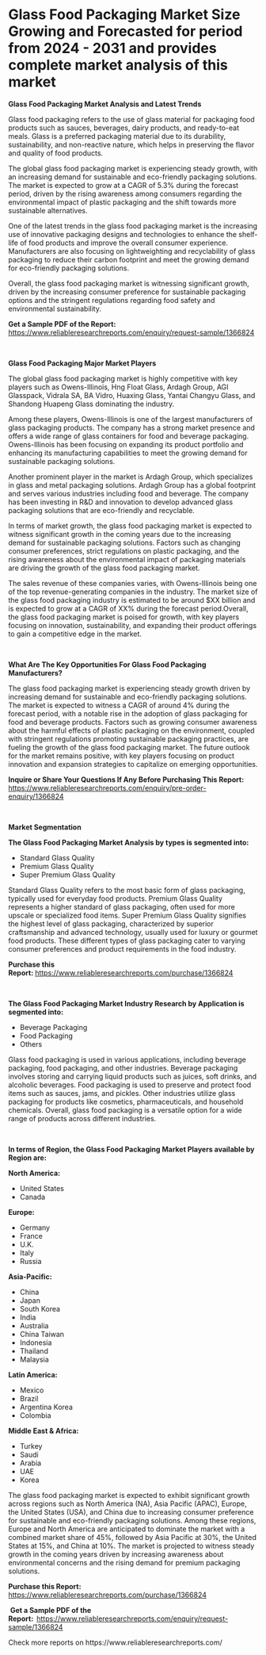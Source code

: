 <p><h1>Glass Food Packaging Market Size Growing and Forecasted for period from 2024 - 2031 and provides complete market analysis of this market</h1></p><p><strong>Glass Food Packaging Market Analysis and Latest Trends</strong></p>
<p><p>Glass food packaging refers to the use of glass material for packaging food products such as sauces, beverages, dairy products, and ready-to-eat meals. Glass is a preferred packaging material due to its durability, sustainability, and non-reactive nature, which helps in preserving the flavor and quality of food products.</p><p>The global glass food packaging market is experiencing steady growth, with an increasing demand for sustainable and eco-friendly packaging solutions. The market is expected to grow at a CAGR of 5.3% during the forecast period, driven by the rising awareness among consumers regarding the environmental impact of plastic packaging and the shift towards more sustainable alternatives.</p><p>One of the latest trends in the glass food packaging market is the increasing use of innovative packaging designs and technologies to enhance the shelf-life of food products and improve the overall consumer experience. Manufacturers are also focusing on lightweighting and recyclability of glass packaging to reduce their carbon footprint and meet the growing demand for eco-friendly packaging solutions.</p><p>Overall, the glass food packaging market is witnessing significant growth, driven by the increasing consumer preference for sustainable packaging options and the stringent regulations regarding food safety and environmental sustainability.</p></p>
<p><strong>Get a Sample PDF of the Report:&nbsp;</strong> <a href="https://www.reliableresearchreports.com/enquiry/request-sample/1366824">https://www.reliableresearchreports.com/enquiry/request-sample/1366824</a></p>
<p>&nbsp;</p>
<p><strong>Glass Food Packaging Major Market Players</strong></p>
<p><p>The global glass food packaging market is highly competitive with key players such as Owens-Illinois, Hng Float Glass, Ardagh Group, AGI Glasspack, Vidrala SA, BA Vidro, Huaxing Glass, Yantai Changyu Glass, and Shandong Huapeng Glass dominating the industry. </p><p>Among these players, Owens-Illinois is one of the largest manufacturers of glass packaging products. The company has a strong market presence and offers a wide range of glass containers for food and beverage packaging. Owens-Illinois has been focusing on expanding its product portfolio and enhancing its manufacturing capabilities to meet the growing demand for sustainable packaging solutions.</p><p>Another prominent player in the market is Ardagh Group, which specializes in glass and metal packaging solutions. Ardagh Group has a global footprint and serves various industries including food and beverage. The company has been investing in R&D and innovation to develop advanced glass packaging solutions that are eco-friendly and recyclable.</p><p>In terms of market growth, the glass food packaging market is expected to witness significant growth in the coming years due to the increasing demand for sustainable packaging solutions. Factors such as changing consumer preferences, strict regulations on plastic packaging, and the rising awareness about the environmental impact of packaging materials are driving the growth of the glass food packaging market.</p><p>The sales revenue of these companies varies, with Owens-Illinois being one of the top revenue-generating companies in the industry. The market size of the glass food packaging industry is estimated to be around $XX billion and is expected to grow at a CAGR of XX% during the forecast period.Overall, the glass food packaging market is poised for growth, with key players focusing on innovation, sustainability, and expanding their product offerings to gain a competitive edge in the market.</p></p>
<p>&nbsp;</p>
<p><strong>What Are The Key Opportunities For Glass Food Packaging Manufacturers?</strong></p>
<p><p>The glass food packaging market is experiencing steady growth driven by increasing demand for sustainable and eco-friendly packaging solutions. The market is expected to witness a CAGR of around 4% during the forecast period, with a notable rise in the adoption of glass packaging for food and beverage products. Factors such as growing consumer awareness about the harmful effects of plastic packaging on the environment, coupled with stringent regulations promoting sustainable packaging practices, are fueling the growth of the glass food packaging market. The future outlook for the market remains positive, with key players focusing on product innovation and expansion strategies to capitalize on emerging opportunities.</p></p>
<p><strong>Inquire or Share Your Questions If Any Before Purchasing This Report:</strong> <a href="https://www.reliableresearchreports.com/enquiry/pre-order-enquiry/1366824">https://www.reliableresearchreports.com/enquiry/pre-order-enquiry/1366824</a></p>
<p>&nbsp;</p>
<p><strong>Market Segmentation</strong></p>
<p><strong>The Glass Food Packaging Market Analysis by types is segmented into:</strong></p>
<p><ul><li>Standard Glass Quality</li><li>Premium Glass Quality</li><li>Super Premium Glass Quality</li></ul></p>
<p><p>Standard Glass Quality refers to the most basic form of glass packaging, typically used for everyday food products. Premium Glass Quality represents a higher standard of glass packaging, often used for more upscale or specialized food items. Super Premium Glass Quality signifies the highest level of glass packaging, characterized by superior craftsmanship and advanced technology, usually used for luxury or gourmet food products. These different types of glass packaging cater to varying consumer preferences and product requirements in the food industry.</p></p>
<p><strong>Purchase this Report:&nbsp;</strong><a href="https://www.reliableresearchreports.com/purchase/1366824">https://www.reliableresearchreports.com/purchase/1366824</a></p>
<p>&nbsp;</p>
<p><strong>The Glass Food Packaging Market Industry Research by Application is segmented into:</strong></p>
<p><ul><li>Beverage Packaging</li><li>Food Packaging</li><li>Others</li></ul></p>
<p><p>Glass food packaging is used in various applications, including beverage packaging, food packaging, and other industries. Beverage packaging involves storing and carrying liquid products such as juices, soft drinks, and alcoholic beverages. Food packaging is used to preserve and protect food items such as sauces, jams, and pickles. Other industries utilize glass packaging for products like cosmetics, pharmaceuticals, and household chemicals. Overall, glass food packaging is a versatile option for a wide range of products across different industries.</p></p>
<p>&nbsp;</p>
<p><strong>In terms of Region, the Glass Food Packaging Market Players available by Region are:</strong></p>
<p>
    <p> <strong> North America: </strong>
        <ul>
            <li>United States</li>
            <li>Canada</li>
        </ul>
        </p> 
    <p> <strong> Europe: </strong>
        <ul>
            <li>Germany</li>
            <li>France</li>
            <li>U.K.</li>
            <li>Italy</li>
            <li>Russia</li>
        </ul>
        </p> 
    <p> <strong> Asia-Pacific: </strong>
        <ul>
            <li>China</li>
            <li>Japan</li>
            <li>South Korea</li>
            <li>India</li>
            <li>Australia</li>
            <li>China Taiwan</li>
            <li>Indonesia</li>
            <li>Thailand</li>
            <li>Malaysia</li>
        </ul>
        </p> 
    <p> <strong> Latin America: </strong>
        <ul>
            <li>Mexico</li>
            <li>Brazil</li>
            <li>Argentina Korea</li>
            <li>Colombia</li>
        </ul>
        </p> 
    <p> <strong> Middle East & Africa: </strong>
        <ul>
            <li>Turkey</li>
            <li>Saudi</li>
            <li>Arabia</li>
            <li>UAE</li>
            <li>Korea</li>
        </ul>
    </p>
    </p>
<p><p>The glass food packaging market is expected to exhibit significant growth across regions such as North America (NA), Asia Pacific (APAC), Europe, the United States (USA), and China due to increasing consumer preference for sustainable and eco-friendly packaging solutions. Among these regions, Europe and North America are anticipated to dominate the market with a combined market share of 45%, followed by Asia Pacific at 30%, the United States at 15%, and China at 10%. The market is projected to witness steady growth in the coming years driven by increasing awareness about environmental concerns and the rising demand for premium packaging solutions.</p></p>
<p><strong>Purchase this Report: </strong><a href="https://www.reliableresearchreports.com/purchase/1366824">https://www.reliableresearchreports.com/purchase/1366824</a></p>
<p>&nbsp;<strong>Get a Sample PDF of the Report:&nbsp;&nbsp;</strong><a href="https://www.reliableresearchreports.com/enquiry/request-sample/1366824">https://www.reliableresearchreports.com/enquiry/request-sample/1366824</a></p>
<p><strong></strong></p>
<p>Check more reports on https://www.reliableresearchreports.com/</p>